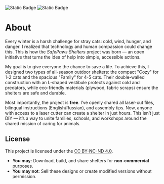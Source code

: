 ![Static Badge](https://img.shields.io/badge/License-CC%20BY--NC--ND%204.0-brightgreen) ![Static Badge](https://img.shields.io/badge/OpenCollective-blue?logo=opencollective&logoColor=white&link=https%3A%2F%2Fopencollective.com%2Fsafepawsorganization)



# About

Every winter is a harsh challenge for stray cats: cold, wind, hunger, and danger. I realized that technology and human compassion could change this. This is how the _SafePaws Shelters_ project was born — an open initiative that turns the idea of help into simple, accessible actions.

My goal is to give everyone the chance to save a life. To achieve this, I designed two types of all-season outdoor shelters: the compact "Cozy" for 1-2 cats and the spacious "Family" for 4-5 cats. Their double-walled construction with an L-shaped vestibule protects against cold and predators, while eco-friendly materials (plywood, fabric scraps) ensure the shelters are safe and durable.

Most importantly, the project is **free**. I’ve openly shared all laser-cut files, bilingual instructions (English/Russian), and assembly tips. Now, anyone with access to a laser cutter can create a shelter in just hours. This isn’t just DIY — it’s a way to unite families, schools, and workshops around the shared mission of caring for animals. 

## License  
This project is licensed under the [CC BY-NC-ND 4.0](LICENSE).  
- **You may**: Download, build, and share shelters for **non-commercial** purposes.  
- **You may not**: Sell these designs or create modified versions without permission.  
